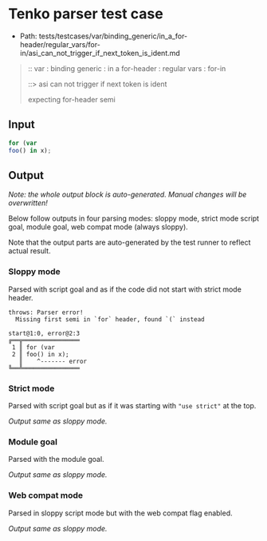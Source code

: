 # Tenko parser test case

- Path: tests/testcases/var/binding_generic/in_a_for-header/regular_vars/for-in/asi_can_not_trigger_if_next_token_is_ident.md

> :: var : binding generic : in a for-header : regular vars : for-in
>
> ::> asi can not trigger if next token is ident
>
> expecting for-header semi

## Input


`````js
for (var
foo() in x);
`````

## Output

_Note: the whole output block is auto-generated. Manual changes will be overwritten!_

Below follow outputs in four parsing modes: sloppy mode, strict mode script goal, module goal, web compat mode (always sloppy).

Note that the output parts are auto-generated by the test runner to reflect actual result.

### Sloppy mode

Parsed with script goal and as if the code did not start with strict mode header.

`````
throws: Parser error!
  Missing first semi in `for` header, found `(` instead

start@1:0, error@2:3
╔══╦════════════════
 1 ║ for (var
 2 ║ foo() in x);
   ║    ^------- error
╚══╩════════════════

`````

### Strict mode

Parsed with script goal but as if it was starting with `"use strict"` at the top.

_Output same as sloppy mode._

### Module goal

Parsed with the module goal.

_Output same as sloppy mode._

### Web compat mode

Parsed in sloppy script mode but with the web compat flag enabled.

_Output same as sloppy mode._
